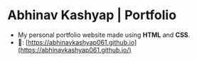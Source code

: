 # Abhinav Kashyap | Portfolio
- My personal portfolio website made using **HTML** and **CSS**.
- :link:: [https://abhinavkashyap061.github.io](https://abhinavkashyap061.github.io/)

